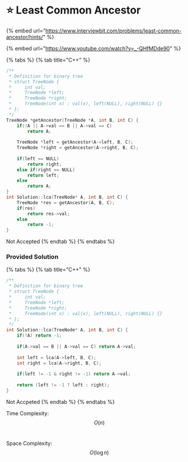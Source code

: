 # ⭐ Least Common Ancestor

{% embed url="https://www.interviewbit.com/problems/least-common-ancestor/hints/" %}

{% embed url="https://www.youtube.com/watch?v=_-QHfMDde90" %}

{% tabs %}
{% tab title="C++" %}
```cpp
/**
 * Definition for binary tree
 * struct TreeNode {
 *     int val;
 *     TreeNode *left;
 *     TreeNode *right;
 *     TreeNode(int x) : val(x), left(NULL), right(NULL) {}
 * };
 */
TreeNode *getAncestor(TreeNode *A, int B, int C) {
    if(!A || A->val == B || A->val == C)
        return A;
    
    TreeNode *left = getAncestor(A->left, B, C);
    TreeNode *right = getAncestor(A->right, B, C);
    
    if(left == NULL)   
        return right;
    else if(right == NULL)
        return left;
    else 
        return A;     
}
int Solution::lca(TreeNode* A, int B, int C) {
    TreeNode *res = getAncestor(A, B, C);
    if(res)
        return res->val;
    else 
        return -1;
}
```

Not Accepted
{% endtab %}
{% endtabs %}

### Provided Solution

{% tabs %}
{% tab title="C++" %}
```cpp
/**
 * Definition for binary tree
 * struct TreeNode {
 *     int val;
 *     TreeNode *left;
 *     TreeNode *right;
 *     TreeNode(int x) : val(x), left(NULL), right(NULL) {}
 * };
 */
int Solution::lca(TreeNode* A, int B, int C) {
    if(!A) return -1;
    
    if(A->val == B || A->val == C) return A->val;
    
    int left = lca(A->left, B, C);
    int right = lca(A->right, B, C);
    
    if(left != -1 & right != -1) return A->val;
    
    return (left != -1 ? left : right);
}
```

Not Accpeted
{% endtab %}
{% endtabs %}

Time Complexity: $$O(n)$$​

Space Complexity: $$O(\log n)$$​
